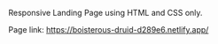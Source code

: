 Responsive Landing Page using HTML and CSS only.

Page link: https://boisterous-druid-d289e6.netlify.app/
